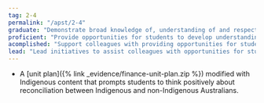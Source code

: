 ```yaml
---
tag: 2-4
permalink: "/apst/2-4"
graduate: "Demonstrate broad knowledge of, understanding of and respect for Aboriginal and Torres Strait Islander histories, cultures and languages."
proficient: "Provide opportunities for students to develop understanding of and respect for Aboriginal and Torres Strait Islander histories, cultures and languages."
acomplished: "Support colleagues with providing opportunities for students to develop understanding of and respect for Aboriginal and Torres Strait Islander histories, cultures and languages."
lead: "Lead initiatives to assist colleagues with opportunities for students to develop understanding of and respect for Aboriginal and Torres Strait Islander histories, cultures and languages."
---
```

* A [unit plan]({% link _evidence/finance-unit-plan.zip %}) modified with Indigenous content that prompts students to think positively about reconciliation between Indigenous and non-Indigenous Australians.